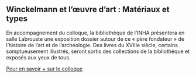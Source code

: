 ## Winckelmann et l’œuvre d’art : Matériaux et types

En accompagnement du colloque, la bibliothèque de l’INHA présentera en salle Labrouste une exposition dossier autour de ce « père fondateur » de l’histoire de l’art et de l’archéologie. Des livres du XVIIIe siècle, certains somptueusement illustrés, seront sortis des collections de la bibliothèque et exposés aux yeux de tous.

[Pour en savoir + sur le colloque](https://www.inha.fr/fr/agenda/parcourir-par-annee/en-2018/novembre-2018/winckelmann-et-l-uvre-d-art-materiaux-et-types.html)
